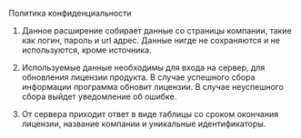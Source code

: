 Политика конфиденциальности

1. Данное расширение собирает данные со страницы компании, такие как логин, пароль и url адрес. Данные нигде не сохраняются и не используются, кроме источника.

2. Используемые данные необходимы для входа на сервер, для обновления лицензии продукта. В случае успешного сбора информации программа обновит лицензии. В случае неуспешного сбора выйдет уведомление об ошибке.

3. От сервера приходит ответ в виде таблицы со сроком окончания лицензии, название компании и уникальные идентификаторы.
